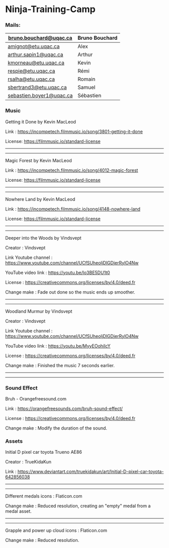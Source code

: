 # Ninja-Training-Camp

### Mails:

| bruno.bouchard@uqac.ca   | Bruno Bouchard |
|--------------------------|----------------|
| amignot@etu.uqac.ca      | Alex           |
| arthur.sapin1@uqac.ca    | Arthur         |
| kmorneau@etu.uqac.ca     | Kevin          |
| respie@etu.uqac.ca       | Rémi           |
| rsalha@etu.uqac.ca       | Romain         |
| sbertrand3@etu.uqac.ca   | Samuel         |
| sebastien.boyer1@uqac.ca | Sébastien      |



### Music

Getting it Done by Kevin MacLeod

Link : https://incompetech.filmmusic.io/song/3801-getting-it-done

License: https://filmmusic.io/standard-license		

-----------------------------------
-----------------------------------

Magic Forest by Kevin MacLeod

Link : https://incompetech.filmmusic.io/song/4012-magic-forest		

License: https://filmmusic.io/standard-license

-----------------------------------
-----------------------------------

Nowhere Land by Kevin MacLeod

Link : https://incompetech.filmmusic.io/song/4148-nowhere-land

License: https://filmmusic.io/standard-license			      

-----------------------------------
-----------------------------------

Deeper into the Woods by Vindsvept 	

Creator : Vindsvept

Link Youtube channel : https://www.youtube.com/channel/UCfSUheoljDlGDjerRylO4Nw

YouTube video link : https://youtu.be/lo3BE5DU1t0

License : https://creativecommons.org/licenses/by/4.0/deed.fr

Change make : Fade out done so the music ends up smoother.

-----------------------------------
-----------------------------------

Woodland Murmur by Vindsvept 						

Creator : Vindsvept 

Link Youtube channel : https://www.youtube.com/channel/UCfSUheoljDlGDjerRylO4Nw

YouTube video link : https://youtu.be/MyyEOohiIcY

License : https://creativecommons.org/licenses/by/4.0/deed.fr

Change make : Finished the music 7 seconds earlier.

-----------------------------------
-----------------------------------

### Sound Effect 

Bruh - Orangefreesound.com

Link : https://orangefreesounds.com/bruh-sound-effect/

License : https://creativecommons.org/licenses/by/4.0/deed.fr

Change make : Modify the duration of the sound.


### Assets

Initial D pixel car toyota Trueno AE86

Creator : TrueKidaKun

Link : https://www.deviantart.com/truekidakun/art/Initial-D-pixel-car-toyota-642856038

-----------------------------------
-----------------------------------

Different medals icons : Flaticon.com

Change make : Reduced resolution, creating an "empty" medal from a medal asset.

-----------------------------------
-----------------------------------

Grapple and power up cloud icons : Flaticon.com

Change make : Reduced resolution.